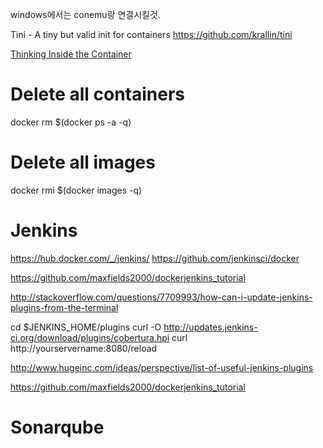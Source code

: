 windows에서는 conemu랑 연결시킬것.



Tini - A tiny but valid init for containers
https://github.com/krallin/tini



[Thinking Inside the Container](http://engineering.riotgames.com/news/thinking-inside-container)



# Delete all containers
docker rm $(docker ps -a -q)
# Delete all images
docker rmi $(docker images -q)


# Jenkins

https://hub.docker.com/_/jenkins/
https://github.com/jenkinsci/docker

https://github.com/maxfields2000/dockerjenkins_tutorial




http://stackoverflow.com/questions/7709993/how-can-i-update-jenkins-plugins-from-the-terminal

cd $JENKINS_HOME/plugins
curl -O http://updates.jenkins-ci.org/download/plugins/cobertura.hpi
curl http://yourservername:8080/reload


http://www.hugeinc.com/ideas/perspective/list-of-useful-jenkins-plugins

https://github.com/maxfields2000/dockerjenkins_tutorial


# Sonarqube